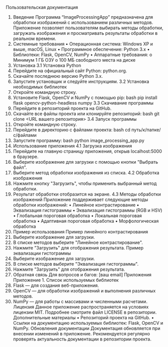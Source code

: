 Пользовательская документация
1. Введение
Программа “ImageProcessingApp” предназначена для обработки изображений с использованием различных методов. Приложение позволяет пользователям выбирать методы обработки, загружать изображения и просматривать результаты обработки в реальном времени.
2. Системные требования
•	Операционная система: Windows XP и выше, macOS, Linux
•	Программное обеспечение: Python 3.x
•	Библиотеки: Flask, OpenCV, NumPy
•	Аппаратные требования:
o	Минимум 1 ГБ ОЗУ
o	100 МБ свободного места на диске
3. Установка
3.1 Установка Python
1.	Перейдите на официальный сайт Python: python.org.
2.	Скачайте последнюю версию Python 3.x.
3.	Запустите установщик и следуйте инструкциям.
3.2 Установка необходимых библиотек
1.	Откройте командную строку.
2.	Установите Flask, OpenCV и NumPy с помощью pip:
bash
pip install flask opencv-python-headless numpy
3.3 Скачивание программы
1.	Перейдите в репозиторий проекта на GitHub.
2.	Скачайте все файлы проекта или клонируйте репозиторий:
bash
git clone <URL вашего репозитория>
3.4 Запуск программы
1.	Откройте командную строку.
2.	Перейдите в директорию с файлами проекта:
bash
cd путь/к/папке/с/файлами
3.	Запустите программу:
bash
python image_processing_app.py
4. Использование приложения
4.1 Загрузка изображения
1.	Перейдите на главную страницу приложения, открыв localhost:5000 в браузере.
2.	Выберите изображение для загрузки с помощью кнопки "Выбрать файл".
3.	Выберите метод обработки изображения из списка.
4.2 Обработка изображения
1.	Нажмите кнопку "Загрузить", чтобы применить выбранный метод обработки.
2.	Результат обработки отобразится на экране.
4.3 Методы обработки изображений
Приложение поддерживает следующие методы обработки изображений:
•	Линейное контрастирование
•	Эквализация гистограммы
•	Эквализация гистограммы (RGB и HSV)
•	Глобальная пороговая обработка
•	Локальная пороговая обработка
•	Адаптивная пороговая обработка
•	Морфологическая обработка
5. Пример использования
Пример линейного контрастирования
1.	Выберите изображение для загрузки.
2.	В списке методов выберите "Линейное контрастирование".
3.	Нажмите "Загрузить" для отображения результата.
Пример эквализации гистограммы
1.	Выберите изображение для загрузки.
2.	В списке методов выберите "Эквализация гистограммы".
3.	Нажмите "Загрузить" для отображения результата.
6. Обратная связь
Для вопросов и багов: [ваш email]
Приложения
Приложение 1. Список используемых библиотек
1.	Flask — для создания веб-приложения.
2.	OpenCV — для обработки изображений и выполнения различных методов.
3.	NumPy — для работы с массивами и численными расчетами.
Лицензия
Данное приложение распространяется на условиях лицензии MIT. Подробнее смотрите файл LICENSE в репозитории.
Дополнительные материалы
•	Репозиторий проекта на GitHub.
•	Ссылки на документацию используемых библиотек: Flask, OpenCV и NumPy.
Обновления документации
Документация обновляется при внесении изменений в приложение. Рекомендуется регулярно проверять актуальность документации в репозитории проекта.

